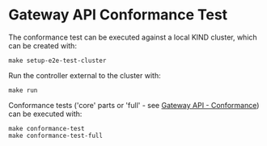 # Gateway API Conformance Test

The conformance test can be executed against a local KIND cluster,
which can be created with:

```
make setup-e2e-test-cluster
```

Run the controller external to the cluster with:

```
make run
```

Conformance tests ('core' parts or 'full' - see [Gateway API -
Conformance](https://gateway-api.sigs.k8s.io/concepts/conformance/))
can be executed with:

```
make conformance-test
make conformance-test-full
```
